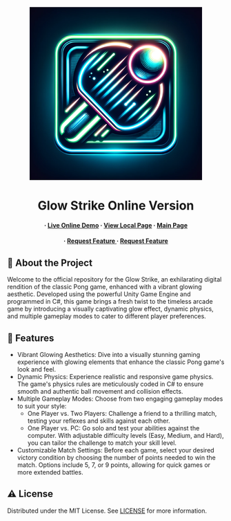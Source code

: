 <div align='center'>

<img src=https://github.com/nishantjoshi-007/GlowStrike/blob/main/logo.png alt="logo" width=400 height=400 />

<h1>Glow Strike Online Version</h1>
<h4> 
  <span> · </span> <a href=https://nishantjoshi-007.github.io/GlowStrike/>Live Online Demo</a>
  <span> · </span> <a href=https://github.com/nishantjoshi-007/GlowStrike/tree/local_deployment>View Local Page</a>
  <span> · </span> <a href=https://github.com/nishantjoshi-007/GlowStrike>Main Page</a>
</h4>
<h4>
  <span> · </span> <a href="https://github.com/nishantjoshi-007/GlowStrike/issues"> Request Feature </a>
  <span> · </span> <a href="https://github.com/nishantjoshi-007/GlowStrike/issues"> Request Feature </a>
</h4>
</div>

## :star2: About the Project
<p>Welcome to the official repository for the Glow Strike, an exhilarating digital rendition of the classic Pong game, enhanced with a vibrant glowing aesthetic. Developed using the powerful Unity Game Engine and programmed in C#, this game brings a fresh twist to the timeless arcade game by introducing a visually captivating glow effect, dynamic physics, and multiple gameplay modes to cater to different player preferences.</p>

## :dart: Features
- Vibrant Glowing Aesthetics: Dive into a visually stunning gaming experience with glowing elements that enhance the classic Pong game's look and feel.
- Dynamic Physics: Experience realistic and responsive game physics. The game's physics rules are meticulously coded in C# to ensure smooth and authentic ball movement and collision effects.
- Multiple Gameplay Modes: Choose from two engaging gameplay modes to suit your style:
  - One Player vs. Two Players: Challenge a friend to a thrilling match, testing your reflexes and skills against each other.
  - One Player vs. PC: Go solo and test your abilities against the computer. With adjustable difficulty levels (Easy, Medium, and Hard), you can tailor the challenge to match your skill level.
- Customizable Match Settings: Before each game, select your desired victory condition by choosing the number of points needed to win the match. Options include 5, 7, or 9 points, allowing for quick games or more extended battles.

## :warning: License
Distributed under the MIT License. See <a href=https://github.com/nishantjoshi-007/GlowStrike/blob/main/LICENSE>LICENSE</a> for more information.

